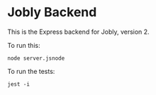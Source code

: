 # Jobly Backend

This is the Express backend for Jobly, version 2.

To run this:

    node server.jsnode 
    
To run the tests:

    jest -i
